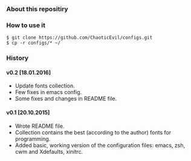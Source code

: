 ### About this repositiry


### How to use it

	$ git clone https://github.com/ChaoticEvil/configs.git
	$ cp -r configs/* ~/

### History

#### v0.2 [18.01.2016]
* Update fonts collection.
* Few fixes in emacs config.
* Some fixes and changes in  README file.

#### v0.1 [20.10.2015]
* Wrote README file.
* Collection contains the best (according to the author) fonts for programming.
* Added basic, working version of the configuration files: emacs, zsh, cwm and Xdefaults, xinitrc.

<!-- EOF -->
